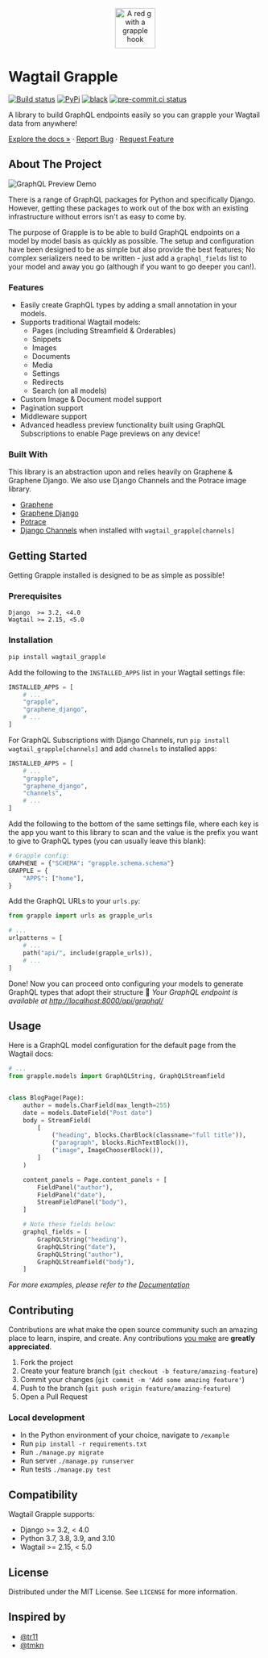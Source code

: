 <p align="center">
  <a href="https://github.com/torchbox/wagtail-grapple">
    <img src="https://github.com/torchbox/wagtail-grapple/raw/main/.github/wagtail-grapple.svg?sanitize=true" alt="A red g with a grapple hook" width="80" height="80">
  </a>
</p>

# Wagtail Grapple

[![Build status](https://github.com/torchbox/wagtail-grapple/actions/workflows/ci.yml/badge.svg)](https://github.com/torchbox/wagtail-grapple/actions)
[![PyPi](https://img.shields.io/pypi/v/wagtail-grapple.svg)](https://pypi.org/project/wagtail-grapple/)
[![black](https://img.shields.io/badge/code%20style-black-000000.svg)](https://github.com/psf/black)
[![pre-commit.ci status](https://results.pre-commit.ci/badge/github/torchbox/wagtail-grapple/main.svg)](https://results.pre-commit.ci/latest/github/torchbox/wagtail-grapple/main)

A library to build GraphQL endpoints easily so you can grapple your Wagtail data from anywhere!

[Explore the docs »](https://wagtail-grapple.readthedocs.io/en/latest/) ·
[Report Bug](https://github.com/torchbox/wagtail-grapple/issues) ·
[Request Feature](https://github.com/torchbox/wagtail-grapple/issues)

## About The Project

![GraphQL Preview Demo](docs/demo.gif)

There is a range of GraphQL packages for Python and specifically Django.
However, getting these packages to work out of the box with an existing infrastructure
without errors isn't as easy to come by.

The purpose of Grapple is to be able to build GraphQL endpoints on a model by model
basis as quickly as possible. The setup and configuration have been designed
to be as simple but also provide the best features;
No complex serializers need to be written - just add a `graphql_fields` list
to your model and away you go (although if you want to go deeper you can!).

### Features

-   Easily create GraphQL types by adding a small annotation in your models.
-   Supports traditional Wagtail models:
    -   Pages (including Streamfield & Orderables)
    -   Snippets
    -   Images
    -   Documents
    -   Media
    -   Settings
    -   Redirects
    -   Search (on all models)
-   Custom Image & Document model support
-   Pagination support
-   Middleware support
-   Advanced headless preview functionality built using GraphQL Subscriptions to enable Page previews on any device!

### Built With

This library is an abstraction upon and relies heavily on Graphene & Graphene Django.
We also use Django Channels and the Potrace image library.

-   [Graphene](https://github.com/graphql-python/graphene)
-   [Graphene Django](https://github.com/graphql-python/graphene)
-   [Potrace](https://github.com/skyrpex/potrace)
-   [Django Channels](https://github.com/django/channels) when installed with `wagtail_grapple[channels]`

## Getting Started

Getting Grapple installed is designed to be as simple as possible!

### Prerequisites

```
Django  >= 3.2, <4.0
Wagtail >= 2.15, <5.0
```

### Installation

```bash
pip install wagtail_grapple
```

Add the following to the `INSTALLED_APPS` list in your Wagtail settings file:

```python
INSTALLED_APPS = [
    # ...
    "grapple",
    "graphene_django",
    # ...
]
```

For GraphQL Subscriptions with Django Channels, run `pip install wagtail_grapple[channels]` and add
`channels` to installed apps:

```python
INSTALLED_APPS = [
    # ...
    "grapple",
    "graphene_django",
    "channels",
    # ...
]
```

Add the following to the bottom of the same settings file, where each key is the app you want to this library to scan and the value is the prefix you want to give to GraphQL types (you can usually leave this blank):

```python
# Grapple config:
GRAPHENE = {"SCHEMA": "grapple.schema.schema"}
GRAPPLE = {
    "APPS": ["home"],
}
```

Add the GraphQL URLs to your `urls.py`:

```python
from grapple import urls as grapple_urls

# ...
urlpatterns = [
    # ...
    path("api/", include(grapple_urls)),
    # ...
]
```

Done! Now you can proceed onto configuring your models to generate GraphQL types that adopt their structure :tada:
_Your GraphQL endpoint is available at [http://localhost:8000/api/graphql/](http://localhost:8000/api/graphql/)_

## Usage

Here is a GraphQL model configuration for the default page from the Wagtail docs:

```python
# ...
from grapple.models import GraphQLString, GraphQLStreamfield


class BlogPage(Page):
    author = models.CharField(max_length=255)
    date = models.DateField("Post date")
    body = StreamField(
        [
            ("heading", blocks.CharBlock(classname="full title")),
            ("paragraph", blocks.RichTextBlock()),
            ("image", ImageChooserBlock()),
        ]
    )

    content_panels = Page.content_panels + [
        FieldPanel("author"),
        FieldPanel("date"),
        StreamFieldPanel("body"),
    ]

    # Note these fields below:
    graphql_fields = [
        GraphQLString("heading"),
        GraphQLString("date"),
        GraphQLString("author"),
        GraphQLStreamfield("body"),
    ]
```

_For more examples, please refer to the [Documentation](https://wagtail-grapple.readthedocs.io/en/latest/)_

## Contributing

Contributions are what make the open source community such an amazing place to learn, inspire, and create.
Any contributions [you make](https://github.com/torchbox/wagtail-grapple/graphs/contributors) are **greatly appreciated**.

1. Fork the project
2. Create your feature branch (`git checkout -b feature/amazing-feature`)
3. Commit your changes (`git commit -m 'Add some amazing feature'`)
4. Push to the branch (`git push origin feature/amazing-feature`)
5. Open a Pull Request

### Local development

-   In the Python environment of your choice, navigate to `/example`
-   Run `pip install -r requirements.txt`
-   Run `./manage.py migrate`
-   Run server `./manage.py runserver`
-   Run tests `./manage.py test`

## Compatibility

Wagtail Grapple supports:

-   Django >= 3.2, < 4.0
-   Python 3.7, 3.8, 3.9, and 3.10
-   Wagtail >= 2.15, < 5.0

## License

Distributed under the MIT License. See `LICENSE` for more information.

<!-- ACKNOWLEDGEMENTS -->

## Inspired by

-   [@tr11](https://github.com/tr11)
-   [@tmkn](https://github.com/tmkn)
